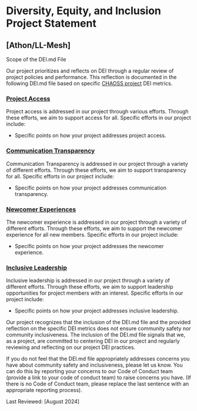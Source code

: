 # Diversity, Equity, and Inclusion Project Statement

<!---
The DEI.md file was originally created in the CHAOSS project. This comment provides attribution of that work as defined under the MIT license. 
-->

<!---
Please use the DEI.md Guide at https://github.com/AllInOpenSource/ProjectBadging/blob/main/Guide.DEI.md when creating your DEI.md file
-->

<!---
If you have used this file then you may qualify for a DEI badge to advertise that you follow these principles in your project.  Please see, https://github.com/AllInOpenSource/ProjectBadging for instructions to get badged!
-->

## [Athon/LL-Mesh]

Scope of the DEI.md File

Our project prioritizes and reflects on DEI through a regular review of project policies and performance. This reflection is documented in the following DEI.md file based on specific [CHAOSS project](https://chaoss.community) DEI metrics.

### [Project Access](https://chaoss.community/?p=4953)

Project access is addressed in our project through various efforts. Through these efforts, we aim to support access for all. Specific efforts in our project include:

* Specific points on how your project addresses project access.
  
### [Communication Transparency](https://chaoss.community/?p=4957)

Communication Transparency is addressed in our project through a variety of different efforts. Through these efforts, we aim to support transparency for all. Specific efforts in our project include:

* Specific points on how your project addresses communication transparency.

### [Newcomer Experiences](https://chaoss.community/?p=4891)

The newcomer experience is addressed in our project through a variety of different efforts. Through these efforts, we aim to support the newcomer experience for all new members. Specific efforts in our project include:

* Specific points on how your project addresses the newcomer experience.
  
### [Inclusive Leadership](https://chaoss.community/?p=3522)

Inclusive leadership is addressed in our project through a variety of different efforts. Through these efforts, we aim to support leadership opportunities for project members with an interest. Specific efforts in our project include:

* Specific points on how your project addresses inclusive leadership.

Our project recognizes that the inclusion of the DEI.md file and the provided reflection on the specific DEI metrics does not ensure community safety nor community inclusiveness. The inclusion of the DEI.md file signals that we, as a project, are committed to centering DEI in our project and regularly reviewing and reflecting on our project DEI practices.

If you do not feel that the DEI.md file appropriately addresses concerns you have about community safety and inclusiveness, please let us know. You can do this by reporting your concerns to our Code of Conduct team (provide a link to your code of conduct team) to raise concerns you have. (If there is no Code of Conduct team, please replace the last sentence with an appropriate reporting process).

Last Reviewed: [August 2024]
